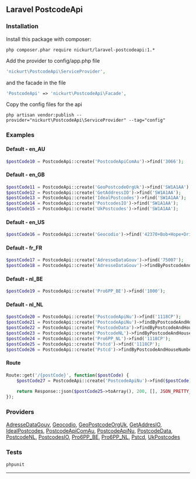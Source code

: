 ## Laravel PostcodeApi

### Installation
Install this package with composer:
```
php composer.phar require nickurt/laravel-postcodeapi:1.*
```

Add the provider to config/app.php file

```php
'nickurt\PostcodeApi\ServiceProvider',
```

and the facade in the file

```php
'PostcodeApi' => 'nickurt\PostcodeApi\Facade',
```

Copy the config files for the api

```
php artisan vendor:publish --provider="nickurt\PostcodeApi\ServiceProvider" --tag="config"
```

### Examples
#### Default - en_AU
```php
$postCode10 = PostcodeApi::create('PostcodeApiComAu')->find('3066');
```
#### Default - en_GB
```php
$postCode11 = PostcodeApi::create('GeoPostcodeOrgUk')->find('SW1A1AA');
$postCode12 = PostcodeApi::create('GetAddressIO')->find('SW1A1AA');
$postCode13 = PostcodeApi::create('IdealPostcodes')->find('SW1A1AA');
$postCode14 = PostcodeApi::create('PostcodesIO')->find('SW1A1AA');
$postCode15 = PostcodeApi::create('UkPostcodes')->find('SW1A1AA');
```
#### Default - en_US
```php
$postCode16 = PostcodeApi::create('Geocodio')->find('42370+Bob+Hope+Drive,+Rancho+Mirage+CA');
```
#### Default - fr_FR
```php
$postCode17 = PostcodeApi::create('AdresseDataGouv')->find('75007');
$postCode18 = PostcodeApi::create('AdresseDataGouv')->findByPostcodeAndHouseNumber('75007', '5 Avenue Anatole France');
```
#### Default - nl_BE
```php
$postCode19 = PostcodeApi::create('Pro6PP_BE')->find('1000');
```
#### Default - nl_NL
```php
$postCode20 = PostcodeApi::create('PostcodeApiNu')->find('1118CP');
$postCode21 = PostcodeApi::create('PostcodeApiNu')->findByPostcodeAndHouseNumber('1118CP', '202');
$postCode22 = PostcodeApi::create('PostcodeData')->findByPostcodeAndHouseNumber('1118CP', '202');
$postCode23 = PostcodeApi::create('PostcodeNL')->findByPostcodeAndHouseNumber('1118CP', '202');
$postCode24 = PostcodeApi::create('Pro6PP_NL')->find('1118CP');
$postCode25 = PostcodeApi::create('Pstcd')->find('1118CP');
$postCode26 = PostcodeApi::create('Pstcd')->findByPostcodeAndHouseNumber('1118CP', '202');
```
#### Route
```php
Route::get('/{postCode}', function($postCode) {
    $postCode27 = PostcodeApi::create('PostcodeApiNu')->find($postCode);
    
    return Response::json($postCode25->toArray(), 200, [], JSON_PRETTY_PRINT);
});
```

### Providers
[AdresseDataGouv](https://adresse.data.gouv.fr/), [Geocodio](http://geocod.io/), [GeoPostcodeOrgUk](http://www.geopostcode.org.uk/), [GetAddresIO](https://getaddress.io/), [IdealPostcodes](https://ideal-postcodes.co.uk/), [PostcodeApiComAu](http://postcodeapi.com.au/), [PostcodeApiNu](http://www.postcodeapi.nu/), [PostcodeData](http://www.postcodedata.nl/), [PostcodeNL](http://www.postcode.nl), [PostcodesIO](https://api.postcodes.io/), [Pro6PP_BE](https://www.pro6pp.nl), [Pro6PP_NL](https://www.pro6pp.nl), [Pstcd](http://www.pstcd.nl/), [UkPostcodes](http://uk-postcodes.com/postcode/)

### Tests
```sh
phpunit
```

- - - 